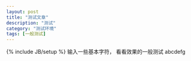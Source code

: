 ```yaml
---
layout: post
title: "测试文章"
description: "测试"
category: "测试环境"
tags: [一般测试]
---
```

{% include JB/setup %}
输入一些基本字符，
看看效果的一般测试
abcdefg
